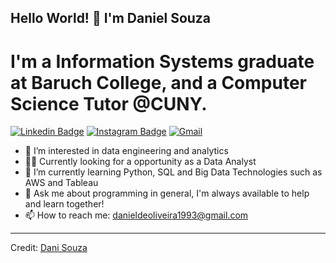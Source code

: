 ## Hello World! 👋 I'm Daniel Souza

# I'm a Information Systems graduate at Baruch College, and a Computer Science Tutor @CUNY.

[![Linkedin Badge](https://img.shields.io/badge/-danisouza1993-blue?style=flat-square&logo=Linkedin&logoColor=white&link=https://www.linkedin.com/in/sanket-patil-b4134362/)](https://www.linkedin.com/in/danisouza1993/) 
[![Instagram Badge](https://img.shields.io/badge/-@_souza_93-D7008A?style=flat-square&labelColor=D7008A&logo=Instagram&logoColor=white&link=https://www.instagram.com/_souza_93/)](https://www.instagram.com/_souza_93/) 
[![Gmail](https://img.shields.io/badge/-Gmail-c14438?style=flat&logo=Gmail&logoColor=white)](mailto:danieldeoliveira1993@gmail.com)


- 👀 I’m interested in data engineering and analytics
- 👨‍💻 Currently looking for a opportunity as a Data Analyst
- 🌱 I’m currently learning Python, SQL and Big Data Technologies such as AWS and Tableau
- 💬 Ask me about programming in general, I'm always available to help and learn together!
- 📫 How to reach me: danieldeoliveira1993@gmail.com

____

Credit: [Dani Souza](https://github.com/dsouza14)
